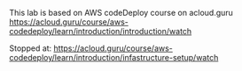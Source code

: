 This lab is based on AWS codeDeploy course on acloud.guru
https://acloud.guru/course/aws-codedeploy/learn/introduction/introduction/watch

Stopped at: 
https://acloud.guru/course/aws-codedeploy/learn/introduction/infastructure-setup/watch